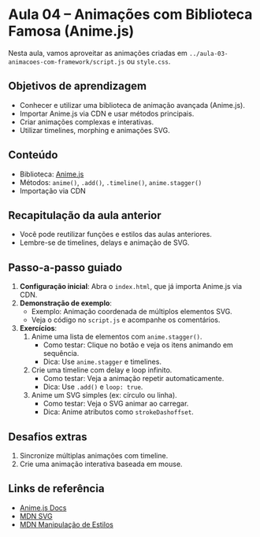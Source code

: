 


# Aula 04 – Animações com Biblioteca Famosa (Anime.js)

Nesta aula, vamos aproveitar as animações criadas em `../aula-03-animacoes-com-framework/script.js` ou `style.css`.

## Objetivos de aprendizagem
- Conhecer e utilizar uma biblioteca de animação avançada (Anime.js).
- Importar Anime.js via CDN e usar métodos principais.
- Criar animações complexas e interativas.
- Utilizar timelines, morphing e animações SVG.

## Conteúdo
- Biblioteca: [Anime.js](https://animejs.com/)
- Métodos: `anime()`, `.add()`, `.timeline()`, `anime.stagger()`
- Importação via CDN

## Recapitulação da aula anterior
- Você pode reutilizar funções e estilos das aulas anteriores.
- Lembre-se de timelines, delays e animação de SVG.

## Passo-a-passo guiado
1. **Configuração inicial**: Abra o `index.html`, que já importa Anime.js via CDN.
2. **Demonstração de exemplo**:
   - Exemplo: Animação coordenada de múltiplos elementos SVG.
   - Veja o código no `script.js` e acompanhe os comentários.
3. **Exercícios**:
   1. Anime uma lista de elementos com `anime.stagger()`.
      - Como testar: Clique no botão e veja os itens animando em sequência.
      - Dica: Use `anime.stagger` e timelines.
   2. Crie uma timeline com delay e loop infinito.
      - Como testar: Veja a animação repetir automaticamente.
      - Dica: Use `.add()` e `loop: true`.
   3. Anime um SVG simples (ex: círculo ou linha).
      - Como testar: Veja o SVG animar ao carregar.
      - Dica: Anime atributos como `strokeDashoffset`.

## Desafios extras
1. Sincronize múltiplas animações com timeline.
2. Crie uma animação interativa baseada em mouse.

## Links de referência
- [Anime.js Docs](https://animejs.com/documentation/)
- [MDN SVG](https://developer.mozilla.org/pt-BR/docs/Web/SVG)
- [MDN Manipulação de Estilos](https://developer.mozilla.org/pt-BR/docs/Web/API/HTMLElement/style)

